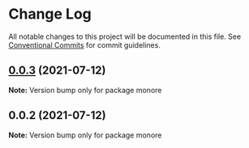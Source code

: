 # Change Log

All notable changes to this project will be documented in this file.
See [Conventional Commits](https://conventionalcommits.org) for commit guidelines.

## [0.0.3](https://github.com/shipless/malessui/compare/v0.0.2...v0.0.3) (2021-07-12)

**Note:** Version bump only for package monore





## 0.0.2 (2021-07-12)

**Note:** Version bump only for package monore
